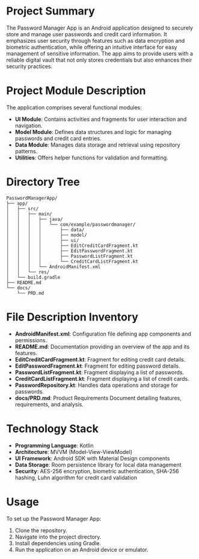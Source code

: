 # Project Summary
The Password Manager App is an Android application designed to securely store and manage user passwords and credit card information. It emphasizes user security through features such as data encryption and biometric authentication, while offering an intuitive interface for easy management of sensitive information. The app aims to provide users with a reliable digital vault that not only stores credentials but also enhances their security practices.

# Project Module Description
The application comprises several functional modules:
- **UI Module**: Contains activities and fragments for user interaction and navigation.
- **Model Module**: Defines data structures and logic for managing passwords and credit card entries.
- **Data Module**: Manages data storage and retrieval using repository patterns.
- **Utilities**: Offers helper functions for validation and formatting.

# Directory Tree
```plaintext
PasswordManagerApp/
├── app/
│   ├── src/
│   │   ├── main/
│   │   │   ├── java/
│   │   │   │   └── com/example/passwordmanager/
│   │   │   │       ├── data/
│   │   │   │       ├── model/
│   │   │   │       ├── ui/
│   │   │   │       ├── EditCreditCardFragment.kt
│   │   │   │       ├── EditPasswordFragment.kt
│   │   │   │       ├── PasswordListFragment.kt
│   │   │   │       └── CreditCardListFragment.kt
│   │   │   └── AndroidManifest.xml
│   │   └── res/
│   └── build.gradle
├── README.md
└── docs/
    └── PRD.md
```

# File Description Inventory
- **AndroidManifest.xml**: Configuration file defining app components and permissions.
- **README.md**: Documentation providing an overview of the app and its features.
- **EditCreditCardFragment.kt**: Fragment for editing credit card details.
- **EditPasswordFragment.kt**: Fragment for editing password details.
- **PasswordListFragment.kt**: Fragment displaying a list of passwords.
- **CreditCardListFragment.kt**: Fragment displaying a list of credit cards.
- **PasswordRepository.kt**: Handles data operations and storage for passwords.
- **docs/PRD.md**: Product Requirements Document detailing features, requirements, and analysis.

# Technology Stack
- **Programming Language**: Kotlin
- **Architecture**: MVVM (Model-View-ViewModel)
- **UI Framework**: Android SDK with Material Design components
- **Data Storage**: Room persistence library for local data management
- **Security**: AES-256 encryption, biometric authentication, SHA-256 hashing, Luhn algorithm for credit card validation

# Usage
To set up the Password Manager App:
1. Clone the repository.
2. Navigate into the project directory.
3. Install dependencies using Gradle.
4. Run the application on an Android device or emulator.

